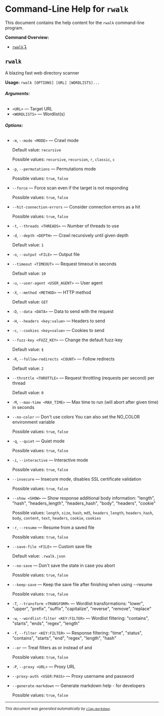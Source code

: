 # Command-Line Help for `rwalk`

This document contains the help content for the `rwalk` command-line program.

**Command Overview:**

* [`rwalk`↴](#rwalk)

## `rwalk`

A blazing fast web directory scanner

**Usage:** `rwalk [OPTIONS] [URL] [WORDLISTS]...`

###### **Arguments:**

* `<URL>` — Target URL
* `<WORDLISTS>` — Wordlist(s)

###### **Options:**

* `-m`, `--mode <MODE>` — Crawl mode

  Default value: `recursive`

  Possible values: `recursive`, `recursion`, `r`, `classic`, `c`

* `-p`, `--permutations` — Permutations mode

  Possible values: `true`, `false`

* `--force` — Force scan even if the target is not responding

  Possible values: `true`, `false`

* `--hit-connection-errors` — Consider connection errors as a hit

  Possible values: `true`, `false`

* `-t`, `--threads <THREADS>` — Number of threads to use
* `-d`, `--depth <DEPTH>` — Crawl recursively until given depth

  Default value: `1`
* `-o`, `--output <FILE>` — Output file
* `--timeout <TIMEOUT>` — Request timeout in seconds

  Default value: `10`
* `-u`, `--user-agent <USER_AGENT>` — User agent
* `-X`, `--method <METHOD>` — HTTP method

  Default value: `GET`
* `-D`, `--data <DATA>` — Data to send with the request
* `-H`, `--headers <key:value>` — Headers to send
* `-c`, `--cookies <key=value>` — Cookies to send
* `--fuzz-key <FUZZ_KEY>` — Change the default fuzz-key

  Default value: `$`
* `-R`, `--follow-redirects <COUNT>` — Follow redirects

  Default value: `2`
* `--throttle <THROTTLE>` — Request throttling (requests per second) per thread

  Default value: `0`
* `-M`, `--max-time <MAX_TIME>` — Max time to run (will abort after given time) in seconds
* `--no-color` — Don't use colors You can also set the NO_COLOR environment variable

  Possible values: `true`, `false`

* `-q`, `--quiet` — Quiet mode

  Possible values: `true`, `false`

* `-i`, `--interactive` — Interactive mode

  Possible values: `true`, `false`

* `--insecure` — Insecure mode, disables SSL certificate validation

  Possible values: `true`, `false`

* `--show <SHOW>` — Show response additional body information: "length", "hash", "headers_length", "headers_hash", "body", "headers", "cookie"

  Possible values: `length`, `size`, `hash`, `md5`, `headers_length`, `headers_hash`, `body`, `content`, `text`, `headers`, `cookie`, `cookies`

* `-r`, `--resume` — Resume from a saved file

  Possible values: `true`, `false`

* `--save-file <FILE>` — Custom save file

  Default value: `.rwalk.json`
* `--no-save` — Don't save the state in case you abort

  Possible values: `true`, `false`

* `--keep-save` — Keep the save file after finishing when using --resume

  Possible values: `true`, `false`

* `-T`, `--transform <TRANSFORM>` — Wordlist transformations: "lower", "upper", "prefix", "suffix", "capitalize", "reverse", "remove", "replace"
* `-w`, `--wordlist-filter <KEY:FILTER>` — Wordlist filtering: "contains", "starts", "ends", "regex", "length"
* `-f`, `--filter <KEY:FILTER>` — Response filtering: "time", "status", "contains", "starts", "end", "regex", "length", "hash"
* `--or` — Treat filters as or instead of and

  Possible values: `true`, `false`

* `-P`, `--proxy <URL>` — Proxy URL
* `--proxy-auth <USER:PASS>` — Proxy username and password
* `--generate-markdown` — Generate markdown help - for developers

  Possible values: `true`, `false`




<hr/>

<small><i>
    This document was generated automatically by
    <a href="https://crates.io/crates/clap-markdown"><code>clap-markdown</code></a>.
</i></small>


